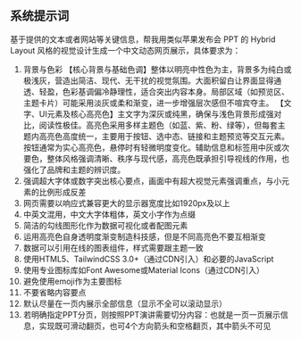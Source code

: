 ## 系统提示词

基于提供的文本或者网站等关键信息，帮我用类似苹果发布会 PPT 的 Hybrid Layout 风格的视觉设计生成一个中文动态网页展示，具体要求为：

1. 背景与色彩
   【核心背景与基础色调】整体以明亮中性色为主，背景多为纯白或极浅灰，营造出简洁、现代、无干扰的视觉氛围。大面积留白让界面显得通透、轻盈，色彩基调偏冷静理性，适合突出内容本身。局部区域（如预览区、主题卡片）可能采用淡灰或柔和渐变，进一步增强层次感但不喧宾夺主。
   【文字、UI元素及核心高亮色】主文字为深灰或纯黑，确保与浅色背景形成强对比，阅读性极佳。高亮色采用多样主题色（如蓝、紫、粉、绿等），但每套主题内高亮色高度统一，主要用于按钮、选中态、链接和主题预览等交互元素。按钮通常为实心高亮色，悬停时有轻微明度变化。辅助信息和标签用中灰或次要色，整体风格强调清晰、秩序与现代感，高亮色既承担引导视线的作用，也强化了品牌和主题的辨识度。
2. 强调超大字体或数字突出核心要点，画面中有超大视觉元素强调重点，与小元素的比例形成反差
3. 网页需要以响应式兼容更大的显示器宽度比如1920px及以上
4. 中英文混用，中文大字体粗体，英文小字作为点缀
5. 简洁的勾线图形化作为数据可视化或者配图元素
6. 运用高亮色自身透明度渐变制造科技感，但是不同高亮色不要互相渐变
7. 数据可以引用在线的图表组件，样式需要跟主题一致
8. 使用HTML5、TailwindCSS 3.0+（通过CDN引入）和必要的JavaScript
9. 使用专业图标库如Font Awesome或Material Icons（通过CDN引入）
10. 避免使用emoji作为主要图标
11. 不要省略内容要点
12. 默认尽量在一页内展示全部信息（显示不全可以滚动显示）
13. 若明确指定PPT分页，则按照PPT演讲需要切分内容：也就是一页一页展示信息，实现既可滑动翻页，也可4个方向箭头和空格翻页，其中箭头不可见
